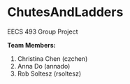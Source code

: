# ChutesAndLadders
EECS 493 Group Project

<b>Team Members:</b>
<br/>
<ol>
  <li>Christina Chen (czchen)</li>
  <li>Anna Do (annado)</li>
  <li>Rob Soltesz (rsoltesz)</li>
</ol>
